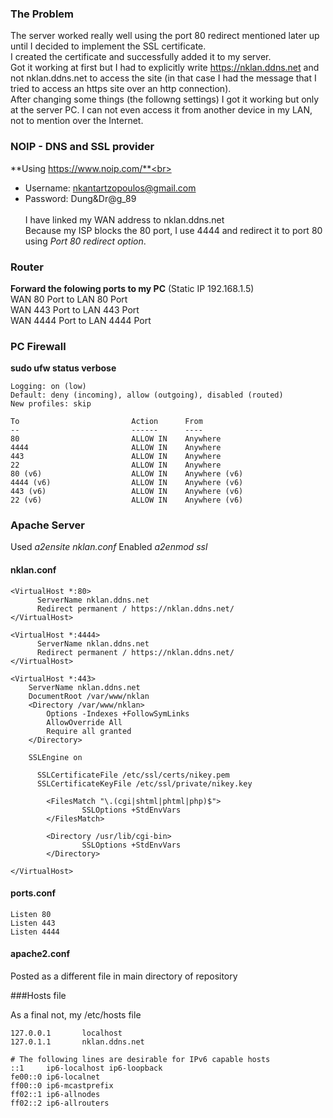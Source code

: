 ### The Problem
The server worked really well using the port 80 redirect mentioned later up until I decided to implement the SSL certificate.<br>
I created the certificate and successfully added it to my server.<br>
Got it working at first but I had to explicitly write https://nklan.ddns.net and not nklan.ddns.net to access the site (in that case I had the message that I tried to access an https site over an http connection).<br>
After changing some things (the followng settings) I got it working but only at the server PC. I can not even access it from another device in my LAN, not to mention over the Internet.<br>

### NOIP - DNS and SSL provider
**Using https://www.noip.com/**<br><br>
- Username: nkantartzopoulos@gmail.com<br>
- Password: Dung&Dr@g_89<br><br>
I have linked my WAN address to nklan.ddns.net<br>
Because my ISP blocks the 80 port, I use 4444 and redirect it to port 80 using *Port 80 redirect option*.<br>

### Router
**Forward the folowing ports to my PC** (Static IP 192.168.1.5)<br>
WAN 80 Port to LAN 80 Port<br>
WAN 443 Port to LAN 443 Port<br>
WAN 4444 Port to LAN 4444 Port<br>

### PC Firewall
**sudo ufw status verbose**
```
Logging: on (low)
Default: deny (incoming), allow (outgoing), disabled (routed)
New profiles: skip

To                         Action      From
--                         ------      ----
80                         ALLOW IN    Anywhere                  
4444                       ALLOW IN    Anywhere                  
443                        ALLOW IN    Anywhere                  
22                         ALLOW IN    Anywhere                  
80 (v6)                    ALLOW IN    Anywhere (v6)             
4444 (v6)                  ALLOW IN    Anywhere (v6)             
443 (v6)                   ALLOW IN    Anywhere (v6)             
22 (v6)                    ALLOW IN    Anywhere (v6) 
```

### Apache Server

Used *a2ensite nklan.conf*
Enabled *a2enmod ssl*

#### nklan.conf
```
<VirtualHost *:80> 
      ServerName nklan.ddns.net
      Redirect permanent / https://nklan.ddns.net/
</VirtualHost>

<VirtualHost *:4444> 
      ServerName nklan.ddns.net
      Redirect permanent / https://nklan.ddns.net/
</VirtualHost>

<VirtualHost *:443>
    ServerName nklan.ddns.net
    DocumentRoot /var/www/nklan
    <Directory /var/www/nklan>
        Options -Indexes +FollowSymLinks
        AllowOverride All
        Require all granted
    </Directory>

    SSLEngine on 

      SSLCertificateFile /etc/ssl/certs/nikey.pem
      SSLCertificateKeyFile /etc/ssl/private/nikey.key

		<FilesMatch "\.(cgi|shtml|phtml|php)$">
				SSLOptions +StdEnvVars
		</FilesMatch>
    
		<Directory /usr/lib/cgi-bin>
				SSLOptions +StdEnvVars
		</Directory>

</VirtualHost>
```

#### ports.conf
```
Listen 80
Listen 443
Listen 4444
```

#### apache2.conf
Posted as a different file in main directory of repository


###Hosts file

As a final not, my /etc/hosts file
```
127.0.0.1       localhost
127.0.1.1       nklan.ddns.net

# The following lines are desirable for IPv6 capable hosts
::1     ip6-localhost ip6-loopback
fe00::0 ip6-localnet
ff00::0 ip6-mcastprefix
ff02::1 ip6-allnodes
ff02::2 ip6-allrouters
```
